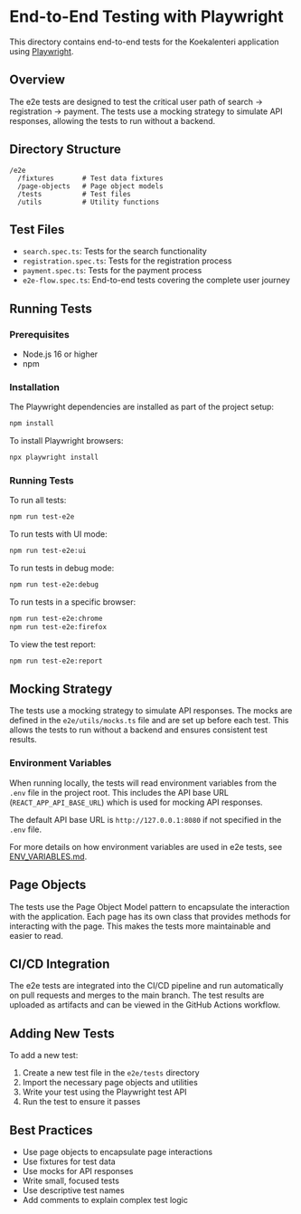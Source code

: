 # End-to-End Testing with Playwright

This directory contains end-to-end tests for the Koekalenteri application using [Playwright](https://playwright.dev/).

## Overview

The e2e tests are designed to test the critical user path of search → registration → payment. The tests use a mocking strategy to simulate API responses, allowing the tests to run without a backend.

## Directory Structure

```
/e2e
  /fixtures       # Test data fixtures
  /page-objects   # Page object models
  /tests          # Test files
  /utils          # Utility functions
```

## Test Files

- `search.spec.ts`: Tests for the search functionality
- `registration.spec.ts`: Tests for the registration process
- `payment.spec.ts`: Tests for the payment process
- `e2e-flow.spec.ts`: End-to-end tests covering the complete user journey

## Running Tests

### Prerequisites

- Node.js 16 or higher
- npm

### Installation

The Playwright dependencies are installed as part of the project setup:

```bash
npm install
```

To install Playwright browsers:

```bash
npx playwright install
```

### Running Tests

To run all tests:

```bash
npm run test-e2e
```

To run tests with UI mode:

```bash
npm run test-e2e:ui
```

To run tests in debug mode:

```bash
npm run test-e2e:debug
```

To run tests in a specific browser:

```bash
npm run test-e2e:chrome
npm run test-e2e:firefox
```

To view the test report:

```bash
npm run test-e2e:report
```

## Mocking Strategy

The tests use a mocking strategy to simulate API responses. The mocks are defined in the `e2e/utils/mocks.ts` file and are set up before each test. This allows the tests to run without a backend and ensures consistent test results.

### Environment Variables

When running locally, the tests will read environment variables from the `.env` file in the project root. This includes the API base URL (`REACT_APP_API_BASE_URL`) which is used for mocking API responses.

The default API base URL is `http://127.0.0.1:8080` if not specified in the `.env` file.

For more details on how environment variables are used in e2e tests, see [ENV_VARIABLES.md](./ENV_VARIABLES.md).

## Page Objects

The tests use the Page Object Model pattern to encapsulate the interaction with the application. Each page has its own class that provides methods for interacting with the page. This makes the tests more maintainable and easier to read.

## CI/CD Integration

The e2e tests are integrated into the CI/CD pipeline and run automatically on pull requests and merges to the main branch. The test results are uploaded as artifacts and can be viewed in the GitHub Actions workflow.

## Adding New Tests

To add a new test:

1. Create a new test file in the `e2e/tests` directory
2. Import the necessary page objects and utilities
3. Write your test using the Playwright test API
4. Run the test to ensure it passes

## Best Practices

- Use page objects to encapsulate page interactions
- Use fixtures for test data
- Use mocks for API responses
- Write small, focused tests
- Use descriptive test names
- Add comments to explain complex test logic
